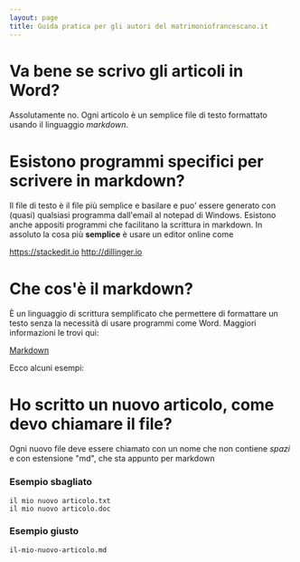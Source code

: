 ```yaml
---
layout: page
title: Guida pratica per gli autori del matrimoniofrancescano.it
---
```


# Va bene se scrivo gli articoli in Word?

Assolutamente no. Ogni articolo è un semplice file di testo formattato usando il linguaggio *markdown*. 

# Esistono programmi specifici per scrivere in markdown?

Il file di testo è il file più semplice e basilare e puo' essere generato con (quasi) qualsiasi programma dall'email al notepad di Windows. Esistono anche appositi programmi che facilitano la scrittura in markdown. In assoluto la cosa più **semplice** è usare un editor online come

 https://stackedit.io
 http://dillinger.io


# Che cos'è il markdown?

È un linguaggio di scrittura semplificato che permettere di formattare un testo senza la necessità di usare programmi come Word. Maggiori informazioni le trovi qui:

[Markdown]()

Ecco alcuni esempi:

# Ho scritto un nuovo articolo, come devo chiamare il file?

Ogni nuovo file deve essere chiamato con un nome che non contiene *spazi* e con estensione "md", che sta appunto per markdown

### Esempio sbagliato

    il mio nuovo articolo.txt
    il mio nuovo articolo.doc

### Esempio giusto

    il-mio-nuovo-articolo.md
